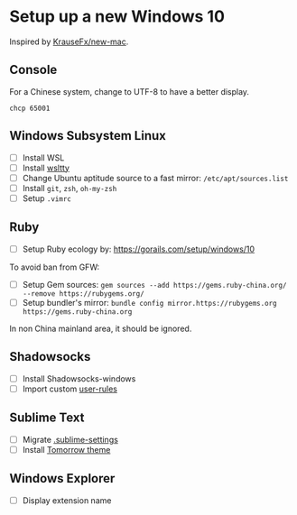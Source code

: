# Setup up a new Windows 10

Inspired by [KrauseFx/new-mac](https://github.com/KrauseFx/new-mac).

## Console

For a Chinese system, change to UTF-8 to have a better display.

```
chcp 65001
```

## Windows Subsystem Linux

- [ ] Install WSL
- [ ] Install [wsltty](https://github.com/mintty/wsltty)
- [ ] Change Ubuntu aptitude source to a fast mirror: `/etc/apt/sources.list`
- [ ] Install `git`, `zsh`, `oh-my-zsh`
- [ ] Setup `.vimrc`

## Ruby

- [ ] Setup Ruby ecology by: <https://gorails.com/setup/windows/10>

To avoid ban from GFW:

- [ ] Setup Gem sources: `gem sources --add https://gems.ruby-china.org/ --remove https://rubygems.org/`
- [ ] Setup bundler's mirror: `bundle config mirror.https://rubygems.org https://gems.ruby-china.org`

In non China mainland area, it should be ignored.

## Shadowsocks

- [ ] Install Shadowsocks-windows
- [ ] Import custom [user-rules](https://github.com/crispgm/dotfiles/tree/master/Shadowsocks)

## Sublime Text

- [ ] Migrate [.sublime-settings](https://github.com/crispgm/dotfiles/tree/master/Mac/Apps/Sublime)
- [ ] Install [Tomorrow theme](https://github.com/chriskempson/tomorrow-theme.git)

## Windows Explorer

- [ ] Display extension name
